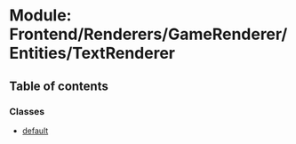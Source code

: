 # Module: Frontend/Renderers/GameRenderer/Entities/TextRenderer

## Table of contents

### Classes

- [default](../classes/Frontend_Renderers_GameRenderer_Entities_TextRenderer.default.md)

